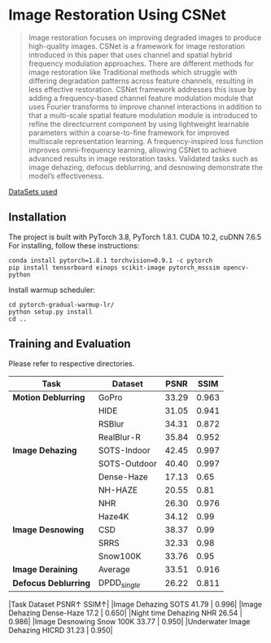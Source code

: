 # Image Restoration Using CSNet



>Image restoration focuses on improving degraded images to produce high-quality images. CSNet is a framework for image restoration introduced in this paper that uses channel and spatial hybrid frequency modulation approaches. There are different methods for image restoration like Traditional methods which struggle with differing degradation patterns across feature channels, resulting in less effective restoration. CSNet framework addresses this issue by adding a frequency-based channel feature modulation module that uses Fourier transforms to improve channel interactions in addition to that a multi-scale spatial feature modulation module is introduced to refine the directcurrent component by using lightweight learnable parameters within a coarse-to-fine framework for improved multiscale representation learning. A frequency-inspired loss function improves omni-frequency learning, allowing CSNet to achieve advanced results in image restoration tasks. Validated tasks such as image
dehazing, defocus deblurring, and desnowing demonstrate the model’s effectiveness.

[DataSets used ](https://www.kaggle.com/datasets/balraj98/synthetic-objective-testing-set-sots-reside/data)

## Installation
The project is built with PyTorch 3.8, PyTorch 1.8.1. CUDA 10.2, cuDNN 7.6.5 
For installing, follow these instructions:
~~~
conda install pytorch=1.8.1 torchvision=0.9.1 -c pytorch
pip install tensorboard einops scikit-image pytorch_msssim opencv-python
~~~
Install warmup scheduler:
~~~
cd pytorch-gradual-warmup-lr/
python setup.py install
cd ..
~~~
## Training and Evaluation
Please refer to respective directories.

|Task|Dataset|PSNR|SSIM|
|----|------|-----|----|
|**Motion Deblurring**|GoPro|33.29|0.963|
||HIDE|31.05|0.941|
||RSBlur|34.31|0.872|
||RealBlur-R|35.84|0.952|
|**Image Dehazing**|SOTS-Indoor|42.45|0.997|
||SOTS-Outdoor|40.40|0.997|
||Dense-Haze|17.13|0.65|
||NH-HAZE|20.55|0.81|
||NHR|26.30|0.976|
||Haze4K|34.12|0.99|
|**Image Desnowing**|CSD|38.37|0.99|
||SRRS|32.33|0.98|
||Snow100K|33.76|0.95|
|**Image Deraining**|Average|33.51|0.916|
|**Defocus Deblurring**|DPDD<sub>*single*</sub>|26.22|0.811|

|Task Dataset PSNR↑ SSIM↑|
|Image Dehazing SOTS 41.79 | 0.996|
|Image Dehazing Dense-Haze 17.2 | 0.650|
|Night time Dehazing NHR 26.54 | 0.986|
|Image Desnowing Snow 100K 33.77 | 0.950|
|Underwater Image Dehazing HICRD 31.23 | 0.950|


